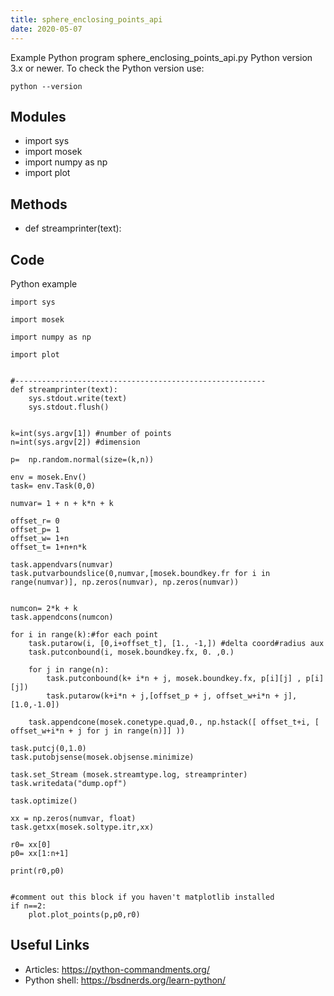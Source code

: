 ```yaml
---
title: sphere_enclosing_points_api
date: 2020-05-07
---
```

Example Python program sphere_enclosing_points_api.py
Python version 3.x or newer.
To check the Python version use:

    python --version

## Modules

* import sys
* import mosek 
* import numpy as np
* import plot

## Methods

* def streamprinter(text): 

## Code

Python example

    import sys
    
    import mosek 
    
    import numpy as np
    
    import plot
    
    
    #--------------------------------------------------------
    def streamprinter(text): 
        sys.stdout.write(text) 
        sys.stdout.flush()
    
        
    k=int(sys.argv[1]) #number of points
    n=int(sys.argv[2]) #dimension
    
    p=  np.random.normal(size=(k,n))
    
    env = mosek.Env()
    task= env.Task(0,0)
    
    numvar= 1 + n + k*n + k
    
    offset_r= 0
    offset_p= 1
    offset_w= 1+n
    offset_t= 1+n+n*k
    
    task.appendvars(numvar)
    task.putvarboundslice(0,numvar,[mosek.boundkey.fr for i in range(numvar)], np.zeros(numvar), np.zeros(numvar))
    
    
    numcon= 2*k + k
    task.appendcons(numcon)
    
    for i in range(k):#for each point
        task.putarow(i, [0,i+offset_t], [1., -1,]) #delta coord#radius aux
        task.putconbound(i, mosek.boundkey.fx, 0. ,0.)
    
        for j in range(n):
            task.putconbound(k+ i*n + j, mosek.boundkey.fx, p[i][j] , p[i][j])
            task.putarow(k+i*n + j,[offset_p + j, offset_w+i*n + j],[1.0,-1.0])
    
        task.appendcone(mosek.conetype.quad,0., np.hstack([ offset_t+i, [ offset_w+i*n + j for j in range(n)]] ))
            
    task.putcj(0,1.0)
    task.putobjsense(mosek.objsense.minimize)
    
    task.set_Stream (mosek.streamtype.log, streamprinter)
    task.writedata("dump.opf")
    
    task.optimize()
    
    xx = np.zeros(numvar, float) 
    task.getxx(mosek.soltype.itr,xx)
    
    r0= xx[0]
    p0= xx[1:n+1]
    
    print(r0,p0)
    
    
    #comment out this block if you haven't matplotlib installed
    if n==2:
        plot.plot_points(p,p0,r0)
    

## Useful Links

- Articles: https://python-commandments.org/
- Python shell: https://bsdnerds.org/learn-python/
